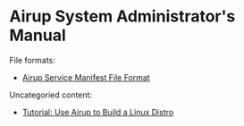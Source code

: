 # Airup System Administrator's Manual
File formats:
 - [Airup Service Manifest File Format](airs_format.md)

Uncategoried content:
 - [Tutorial: Use Airup to Build a Linux Distro](linux_distro_tutorial.md)
